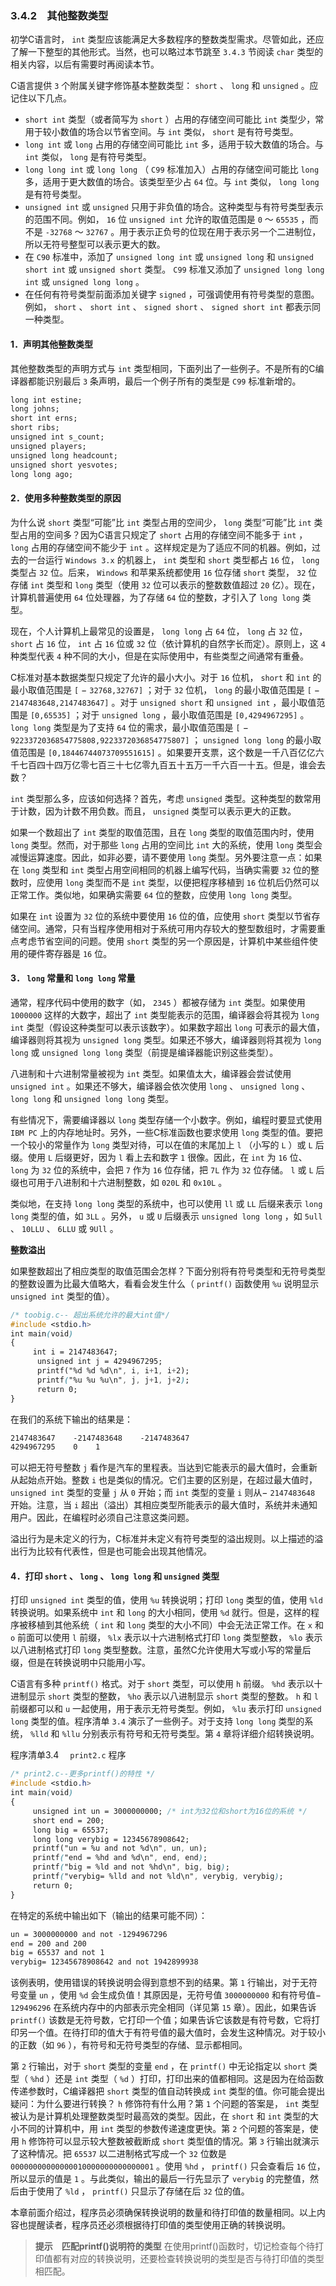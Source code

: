 ### 3.4.2　其他整数类型

初学C语言时， `int` 类型应该能满足大多数程序的整数类型需求。尽管如此，还应了解一下整型的其他形式。当然，也可以略过本节跳至 `3.4.3` 节阅读 `char` 类型的相关内容，以后有需要时再阅读本节。

C语言提供 `3` 个附属关键字修饰基本整数类型： `short` 、 `long` 和 `unsigned` 。应记住以下几点。

+ `short int` 类型（或者简写为 `short` ）占用的存储空间可能比 `int` 类型少，常用于较小数值的场合以节省空间。与 `int` 类似， `short` 是有符号类型。
+ `long int` 或 `long` 占用的存储空间可能比 `int` 多，适用于较大数值的场合。与 `int` 类似， `long` 是有符号类型。
+ `long long int` 或 `long long` （ `C99` 标准加入）占用的存储空间可能比 `long` 多，适用于更大数值的场合。该类型至少占 `64` 位。与 `int` 类似， `long long` 是有符号类型。
+ `unsigned int` 或 `unsigned` 只用于非负值的场合。这种类型与有符号类型表示的范围不同。例如， `16` 位 `unsigned int` 允许的取值范围是 `0` ～ `65535` ，而不是 `-32768` ～ `32767` 。用于表示正负号的位现在用于表示另一个二进制位，所以无符号整型可以表示更大的数。
+ 在 `C90` 标准中，添加了 `unsigned long int` 或 `unsigned long` 和 `unsigned short int` 或 `unsigned short` 类型。 `C99` 标准又添加了 `unsigned long long int` 或 `unsigned long long` 。
+ 在任何有符号类型前面添加关键字 `signed` ，可强调使用有符号类型的意图。例如， `short` 、 `short int` 、 `signed short` 、 `signed short int` 都表示同一种类型。

#### 1．声明其他整数类型

其他整数类型的声明方式与 `int` 类型相同，下面列出了一些例子。不是所有的C编译器都能识别最后 `3` 条声明，最后一个例子所有的类型是 `C99` 标准新增的。

```css
long int estine;
long johns;
short int erns;
short ribs;
unsigned int s_count;
unsigned players;
unsigned long headcount;
unsigned short yesvotes;
long long ago;
```

#### 2．使用多种整数类型的原因

为什么说 `short` 类型“可能”比 `int` 类型占用的空间少， `long` 类型“可能”比 `int` 类型占用的空间多？因为C语言只规定了 `short` 占用的存储空间不能多于 `int` ， `long` 占用的存储空间不能少于 `int` 。这样规定是为了适应不同的机器。例如，过去的一台运行 `Windows 3.x` 的机器上， `int` 类型和 `short` 类型都占 `16` 位， `long` 类型占 `32` 位。后来， `Windows` 和苹果系统都使用 `16` 位存储 `short` 类型， `32` 位存储 `int` 类型和 `long` 类型（使用 `32` 位可以表示的整数数值超过 `20` 亿）。现在，计算机普遍使用 `64` 位处理器，为了存储 `64` 位的整数，才引入了 `long long` 类型。

现在，个人计算机上最常见的设置是， `long long` 占 `64` 位， `long` 占 `32` 位， `short` 占 `16` 位， `int` 占 `16` 位或 `32` 位（依计算机的自然字长而定）。原则上，这 `4` 种类型代表 `4` 种不同的大小，但是在实际使用中，有些类型之间通常有重叠。

C标准对基本数据类型只规定了允许的最小大小。对于 `16` 位机， `short` 和 `int` 的最小取值范围是 `[` − `32768,32767]` ；对于 `32` 位机， `long` 的最小取值范围是 `[` − `2147483648,2147483647]` 。对于 `unsigned short` 和 `unsigned int` ，最小取值范围是 `[0,65535]` ；对于 `unsigned long` ，最小取值范围是 `[0,4294967295]` 。 `long long` 类型是为了支持 `64` 位的需求，最小取值范围是 `[` − `9223372036854775808,9223372036854775807]` ； `unsigned long long` 的最小取值范围是 `[0,18446744073709551615]` 。如果要开支票，这个数是一千八百亿亿六千七百四十四万亿零七百三十七亿零九百五十五万一千六百一十五。但是，谁会去数？

`int` 类型那么多，应该如何选择？首先，考虑 `unsigned` 类型。这种类型的数常用于计数，因为计数不用负数。而且， `unsigned` 类型可以表示更大的正数。

如果一个数超出了 `int` 类型的取值范围，且在 `long` 类型的取值范围内时，使用 `long` 类型。然而，对于那些 `long` 占用的空间比 `int` 大的系统，使用 `long` 类型会减慢运算速度。因此，如非必要，请不要使用 `long` 类型。另外要注意一点：如果在 `long` 类型和 `int` 类型占用空间相同的机器上编写代码，当确实需要 `32` 位的整数时，应使用 `long` 类型而不是 `int` 类型，以便把程序移植到 `16` 位机后仍然可以正常工作。类似地，如果确实需要 `64` 位的整数，应使用 `long long` 类型。

如果在 `int` 设置为 `32` 位的系统中要使用 `16` 位的值，应使用 `short` 类型以节省存储空间。通常，只有当程序使用相对于系统可用内存较大的整型数组时，才需要重点考虑节省空间的问题。使用 `short` 类型的另一个原因是，计算机中某些组件使用的硬件寄存器是 `16` 位。

#### 3． `long` 常量和 `long long` 常量

通常，程序代码中使用的数字（如， `2345` ）都被存储为 `int` 类型。如果使用 `1000000` 这样的大数字，超出了 `int` 类型能表示的范围，编译器会将其视为 `long int` 类型（假设这种类型可以表示该数字）。如果数字超出 `long` 可表示的最大值，编译器则将其视为 `unsigned long` 类型。如果还不够大，编译器则将其视为 `long long` 或 `unsigned long long` 类型（前提是编译器能识别这些类型）。

八进制和十六进制常量被视为 `int` 类型。如果值太大，编译器会尝试使用 `unsigned int` 。如果还不够大，编译器会依次使用 `long` 、 `unsigned long` 、 `long long` 和 `unsigned long long` 类型。

有些情况下，需要编译器以 `long` 类型存储一个小数字。例如，编程时要显式使用 `IBM PC` 上的内存地址时。另外，一些C标准函数也要求使用 `long` 类型的值。要把一个较小的常量作为 `long` 类型对待，可以在值的末尾加上 `l` （小写的 `L` ）或 `L` 后缀。使用 `L` 后缀更好，因为 `l` 看上去和数字 `1` 很像。因此，在 `int` 为 `16` 位、 `long` 为 `32` 位的系统中，会把 `7` 作为 `16` 位存储，把 `7L` 作为 `32` 位存储。 `l` 或 `L` 后缀也可用于八进制和十六进制整数，如 `020L` 和 `0x10L` 。

类似地，在支持 `long long` 类型的系统中，也可以使用 `ll` 或 `LL` 后缀来表示 `long long` 类型的值，如 `3LL` 。另外， `u` 或 `U` 后缀表示 `unsigned long long` ，如 `5ull` 、 `10LLU` 、 `6LLU` 或 `9Ull` 。



**整数溢出**

如果整数超出了相应类型的取值范围会怎样？下面分别将有符号类型和无符号类型的整数设置为比最大值略大，看看会发生什么（ `printf()` 函数使用 `%u` 说明显示 `unsigned int` 类型的值）。

```css
/* toobig.c-- 超出系统允许的最大int值*/
#include <stdio.h>
int main(void)
{
     int i = 2147483647; 
      unsigned int j = 4294967295;
      printf("%d %d %d\n", i, i+1, i+2);
      printf("%u %u %u\n", j, j+1, j+2);
      return 0;
}
```

在我们的系统下输出的结果是：

```css
2147483647    -2147483648    -2147483647
4294967295    0    1
```

可以把无符号整数 `j` 看作是汽车的里程表。当达到它能表示的最大值时，会重新从起始点开始。整数 `i` 也是类似的情况。它们主要的区别是，在超过最大值时， `unsigned int` 类型的变量 `j` 从 `0` 开始；而 `int` 类型的变量 `i` 则从− `2147483648` 开始。注意，当 `i` 超出（溢出）其相应类型所能表示的最大值时，系统并未通知用户。因此，在编程时必须自己注意这类问题。

溢出行为是未定义的行为，C标准并未定义有符号类型的溢出规则。以上描述的溢出行为比较有代表性，但是也可能会出现其他情况。



#### 4．打印 `short` 、 `long` 、 `long long` 和 `unsigned` 类型

打印 `unsigned int` 类型的值，使用 `%u` 转换说明；打印 `long` 类型的值，使用 `%ld` 转换说明。如果系统中 `int` 和 `long` 的大小相同，使用 `%d` 就行。但是，这样的程序被移植到其他系统（ `int` 和 `long` 类型的大小不同）中会无法正常工作。在 `x` 和 `o` 前面可以使用 `l` 前缀， `%lx` 表示以十六进制格式打印 `long` 类型整数， `%lo` 表示以八进制格式打印 `long` 类型整数。注意，虽然C允许使用大写或小写的常量后缀，但是在转换说明中只能用小写。

C语言有多种 `printf()` 格式。对于 `short` 类型，可以使用 `h` 前缀。 `%hd` 表示以十进制显示 `short` 类型的整数， `%ho` 表示以八进制显示 `short` 类型的整数。 `h` 和 `l` 前缀都可以和 `u` 一起使用，用于表示无符号类型。例如， `%lu` 表示打印 `unsigned long` 类型的值。程序清单 `3.4` 演示了一些例子。对于支持 `long long` 类型的系统， `%lld` 和 `%llu` 分别表示有符号和无符号类型。第 `4` 章将详细介绍转换说明。

程序清单3.4　 `print2.c` 程序

```css
/* print2.c--更多printf()的特性 */
#include <stdio.h>
int main(void)
{
     unsigned int un = 3000000000; /* int为32位和short为16位的系统 */
     short end = 200;
     long big = 65537;
     long long verybig = 12345678908642;
     printf("un = %u and not %d\n", un, un);
     printf("end = %hd and %d\n", end, end);
     printf("big = %ld and not %hd\n", big, big);
     printf("verybig= %lld and not %ld\n", verybig, verybig);
     return 0;
}
```

在特定的系统中输出如下（输出的结果可能不同）：

```css
un = 3000000000 and not -1294967296
end = 200 and 200
big = 65537 and not 1
verybig= 12345678908642 and not 1942899938
```

该例表明，使用错误的转换说明会得到意想不到的结果。第 `1` 行输出，对于无符号变量 `un` ，使用 `%d` 会生成负值！其原因是，无符号值 `3000000000` 和有符号值− `129496296` 在系统内存中的内部表示完全相同（详见第 `15` 章）。因此，如果告诉 `printf()` 该数是无符号数，它打印一个值；如果告诉它该数是有符号数，它将打印另一个值。在待打印的值大于有符号值的最大值时，会发生这种情况。对于较小的正数（如 `96` ），有符号和无符号类型的存储、显示都相同。

第 `2` 行输出，对于 `short` 类型的变量 `end` ，在 `printf()` 中无论指定以 `short` 类型（ `%hd` ）还是 `int` 类型（ `%d` ）打印，打印出来的值都相同。这是因为在给函数传递参数时，C编译器把 `short` 类型的值自动转换成 `int` 类型的值。你可能会提出疑问：为什么要进行转换？ `h` 修饰符有什么用？第 `1` 个问题的答案是， `int` 类型被认为是计算机处理整数类型时最高效的类型。因此，在 `short` 和 `int` 类型的大小不同的计算机中，用 `int` 类型的参数传递速度更快。第 `2` 个问题的答案是，使用 `h` 修饰符可以显示较大整数被截断成 `short` 类型值的情况。第  `3`  行输出就演示了这种情况。把  `65537`  以二进制格式写成一个  `32`  位数是 `00000000000000010000000000000001` 。使用 `%hd` ， `printf()` 只会查看后 `16` 位，所以显示的值是 `1` 。与此类似，输出的最后一行先显示了 `verybig` 的完整值，然后由于使用了 `%ld` ， `printf()` 只显示了存储在后 `32` 位的值。

本章前面介绍过，程序员必须确保转换说明的数量和待打印值的数量相同。以上内容也提醒读者，程序员还必须根据待打印值的类型使用正确的转换说明。

> **提示　匹配printf()说明符的类型**
> 在使用printf()函数时，切记检查每个待打印值都有对应的转换说明，还要检查转换说明的类型是否与待打印值的类型相匹配。

